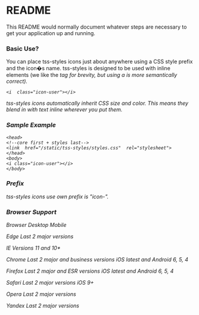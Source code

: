 
# README #

This README would normally document whatever steps are necessary to get your application up and running.

### Basic Use? ###
You can place tss-styles icons just about anywhere using a CSS style prefix and the icon�s name. tss-styles is designed to be used with inline elements (we like the <i> tag for brevity, but using a <span> is more semantically correct).

```
<i  class="icon-user"></i>
```
tss-styles icons automatically inherit CSS size and color. This means they blend in with text inline wherever you put them.

  

### Sample Example 
```
<head>
<!--core first + styles last-->
<link  href="/static/tss-styles/styles.css"  rel="stylesheet">
</head>
<body>
<i class="icon-user"></i>
</body>
```
 
### Prefix ###

tss-styles icons use own prefix is "icon-".

  

### Browser Support ###

Browser Desktop Mobile

Edge Last 2 major versions

IE Versions 11 and 10*

Chrome Last 2 major and business versions iOS latest and Android 6, 5, 4

Firefox Last 2 major and ESR versions iOS latest and Android 6, 5, 4

Safari Last 2 major versions iOS 9+

Opera Last 2 major versions

Yandex Last 2 major versions